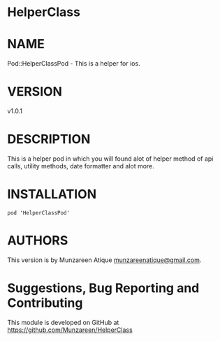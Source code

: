 # HelperClass

# NAME
Pod::HelperClassPod - This is a helper for ios.

# VERSION
v1.0.1

# DESCRIPTION
This is a helper pod in which you will found alot of helper method of api calls, utility methods, date formatter and alot more.

# INSTALLATION
`pod 'HelperClassPod'`


# AUTHORS
This version is by Munzareen Atique <munzareenatique@gmail.com>.


# Suggestions, Bug Reporting and Contributing
This module is developed on GitHub at https://github.com/Munzareen/HelperClass
